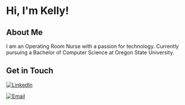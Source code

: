 # Hi, I'm Kelly!

## About Me

I am an Operating Room Nurse with a passion for technology. Currently pursuing a Bachelor of Computer Science at Oregon State University.

## Get in Touch

[![LinkedIn](https://img.shields.io/badge/-LinkedIn-blue?style=flat-square&logo=Linkedin&logoColor=white&link=https://www.linkedin.com/in/kellycshields/)](https://www.linkedin.com/in/kellycshields/)

[![Email](https://img.shields.io/badge/-Email-red?style=flat-square&logo=Gmail&logoColor=white)](mailto:kellys1210@gmail.com)


